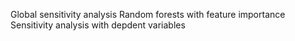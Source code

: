 Global sensitivity analysis
Random forests with feature importance
Sensitivity analysis with depdent variables